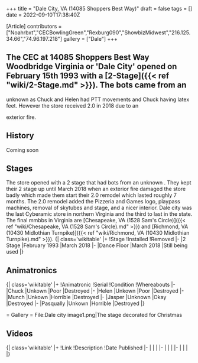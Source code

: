 +++
title = "Dale City, VA (14085 Shoppers Best Way)"
draft = false
tags = []
date = 2022-09-10T17:38:40Z

[Article]
contributors = ["Noahrbxt","CECBowlingGreen","Rexburg090","ShowbizMidwest","216.125.34.66","74.96.197.218"]
gallery = ["Dale"]
+++
## The CEC at 14085 Shoppers Best Way Woodbridge Virginia or 'Dale City' opened on February 15th 1993 with a [2-Stage]({{< ref "wiki/2-Stage.md" >}}). The bots came from an ##
unknown  as Chuck and Helen had PTT movements and Chuck having latex feet. However the store received 2.0 in 2018 due to an 

exterior fire.

## History ##
Coming soon

## Stages ##
The store opened with a 2 stage that had bots from an unknown . They kept their 2 stage up until March 2018 when an exterior fire damaged the store badly which made them start their 2.0 remodel which lasted roughly 7 months. The 2.0 remodel added the Pizzeria and Games logo, playpass machines, removal of skytubes and stage, and a nicer interior. Dale city was the last Cyberamic store in northern Virginia and the third to last in the state. The final mmbbs in Virginia are [Chesapeake, VA (1528 Sam's Circle)]({{< ref "wiki/Chesapeake, VA (1528 Sam's Circle).md" >}}) and [Richmond, VA (10430 Midlothian Turnpike)]({{< ref "wiki/Richmond, VA (10430 Midlothian Turnpike).md" >}}).
{| class='wikitable'
|+
!Stage
!Installed
!Removed
|-
|2 Stage
|February 1993
|March 2018
|-
|Dance Floor
|March 2018
|Still being used
|}

## Animatronics ##
{| class='wikitable'
|+
!Animatronic
!Serial
!Condition
!Whereabouts
|-
|Chuck
|Unkown
|Poor
|Destroyed
|-
|Helen
|Unkown
|Poor
|Destroyed
|-
|Munch
|Unkown
|Horrible
|Destroyed
|-
|Jasper
|Unknown
|Okay
|Destroyed
|-
|Pasqually
|Unkown
|Horrible
|Destroyed
|}

= Gallery =
<gallery>
File:Dale city image1.png|The stage decorated for Christmas
</gallery>

## Videos ##
{| class='wikitable'
|+
!Link
!Description
!Date Published
|-
|
|
|
|-
|
|
|
|-
|
|
|
|}